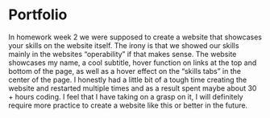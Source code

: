 # Portfolio

In homework week 2 we were supposed to create a website that showcases your skills on the website itself. The irony is that we showed our skills mainly in the websites “operability” if that makes sense. The website showcases my name, a cool subtitle, hover function on links at the top and bottom of the page, as well as a hover effect on the “skills tabs” in the center of the page. I honestly had a little bit of a tough time creating the website and restarted multiple times and as a result spent maybe about 30 + hours coding. I feel that I have taking on a grasp on it, I will definitely require more practice to create a website like this or better in the future.

